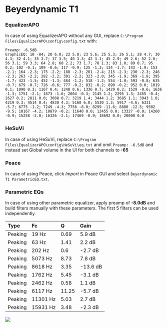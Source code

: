 # Beyerdynamic T1

### EqualizerAPO
In case of using EqualizerAPO without any GUI, replace `C:\Program Files\EqualizerAPO\config\config.txt`
with:
```
Preamp: -6.5dB
GraphicEQ: 10 -84; 20 6.0; 22 5.8; 23 5.6; 25 5.3; 26 5.1; 28 4.7; 30 4.3; 32 4.1; 35 3.7; 37 3.5; 40 3.3; 42 3.1; 45 2.9; 49 2.6; 52 2.6; 56 3.1; 59 3.3; 64 2.8; 68 2.2; 73 1.7; 78 1.3; 83 1.0; 89 0.7; 95 0.2; 102 -0.1; 109 -0.6; 117 -0.9; 125 -1.3; 134 -1.7; 143 -1.9; 153 -2.1; 164 -2.3; 175 -2.2; 188 -2.3; 201 -2.4; 215 -2.3; 230 -2.3; 246 -2.3; 263 -2.2; 282 -2.2; 301 -2.2; 323 -2.0; 345 -1.9; 369 -1.8; 395 -1.7; 423 -1.5; 452 -1.3; 484 -1.2; 518 -1.2; 554 -1.0; 593 -0.8; 635 -0.7; 679 -0.7; 726 -0.6; 777 -0.2; 832 -0.2; 890 -0.2; 952 0.0; 1019 0.1; 1090 0.3; 1167 0.4; 1248 0.6; 1336 0.7; 1429 0.2; 1529 -0.6; 1636 -1.3; 1751 -2.1; 1873 -1.6; 2004 -0.3; 2145 1.2; 2295 1.3; 2455 -0.4; 2627 0.2; 2811 0.0; 3008 0.7; 3219 1.4; 3444 1.2; 3685 1.1; 3943 1.0; 4219 0.3; 4514 0.4; 4830 4.3; 5168 6.0; 5530 1.3; 5917 -4.6; 6331 -5.7; 6775 -1.2; 7249 -4.3; 7756 -8.0; 8299 -11.6; 8880 -12.5; 9502 -9.5; 10167 -4.2; 10879 -0.2; 11640 0.0; 12455 0.0; 13327 -0.0; 14260 -0.9; 15258 -2.0; 16326 -2.1; 17469 -0.9; 18692 0.0; 20000 0.0
```

### HeSuVi
In case of using HeSuVi, replace `C:\Program Files\EqualizerAPO\config\HeSuVi\eq.txt` and omit `Preamp:
-6.5dB` and instead set Global volume in the UI for both channels to **-65**

### Peace
In case of using Peace, click *Import* in Peace GUI and select `Beyerdynamic T1 ParametricEQ.txt`.

### Parametric EQs
In case of using other parametric equalizer, apply preamp of **-8.0dB** and build filters manually with
these parameters. The first 5 filters can be used independently.

| Type    | Fc       |     Q | Gain     |
|:--------|:---------|:------|:---------|
| Peaking | 19 Hz    |  0.69 | 5.9 dB   |
| Peaking | 63 Hz    |  1.41 | 2.2 dB   |
| Peaking | 202 Hz   |  0.6  | -2.7 dB  |
| Peaking | 5073 Hz  |  8.73 | 7.8 dB   |
| Peaking | 8618 Hz  |  3.35 | -13.6 dB |
| Peaking | 1762 Hz  |  5.45 | -3.1 dB  |
| Peaking | 2462 Hz  |  0.58 | 1.1 dB   |
| Peaking | 6117 Hz  | 11.25 | -5.7 dB  |
| Peaking | 11301 Hz |  5.03 | 2.7 dB   |
| Peaking | 15931 Hz |  3.48 | -2.3 dB  |

![](https://raw.githubusercontent.com/jaakkopasanen/AutoEq/master/results/innerfidelity/sbaf-serious/Beyerdynamic%20T1/Beyerdynamic%20T1.png)